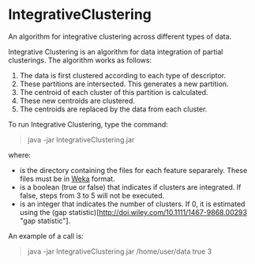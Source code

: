 # IntegrativeClustering
An algorithm for integrative clustering across different types of data.

Integrative Clustering is an algorithm for data integration of partial clusterings. The algorithm works as follows:
1. The data is first clustered according to each type of descriptor. 
2. These partitions are intersected. This generates a new partition.
3. The centroid of each cluster of this partition is calculated. 
4. These new centroids are clustered.
5. The centroids are replaced by the data from each cluster.

To run Integrative Clustering, type the command:

>java -jar IntegrativeClustering.jar <directory> <integrateClusters> <clusters>

where:

* <directory> is the directory containing the files for each feature separarely. These files must be in [Weka](http://www.cs.waikato.ac.nz/ml/weka/ "Weka") format.
* <integrateClusters> is a boolean (true or false) that indicates if clusters are integrated. If false, steps from 3 to 5 will not be executed.
* <estimateBestKs> is an integer that indicates the number of clusters. If 0, it is estimated using the (gap statistic)[http://doi.wiley.com/10.1111/1467-9868.00293 "gap statistic"].

An example of a call is:

>java -jar IntegrativeClustering.jar /home/user/data true 3
